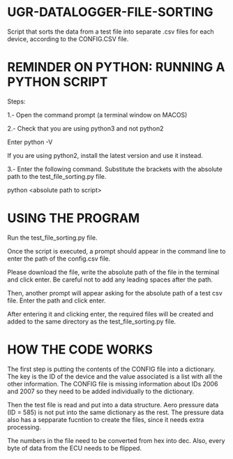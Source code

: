 # UGR-DATALOGGER-FILE-SORTING
Script that sorts the data from a test file into separate .csv files for each device, according to the CONFIG.CSV file.


# REMINDER ON PYTHON: RUNNING A PYTHON SCRIPT

Steps:

1.- Open the command prompt (a terminal window on MACOS)

2.- Check that you are using python3 and not python2

Enter python -V

If you are using python2, install the latest version and use it instead.

3.- Enter the following command. Substitute the brackets with the absolute path to the test_file_sorting.py file.

python \<absolute path to script\>


# USING THE PROGRAM

Run the test_file_sorting.py file.

Once the script is executed, a prompt should appear in the command line to enter the path of the config.csv file.

Please download the file, write the absolute path of the file in the terminal and click enter. Be careful not to add any leading spaces after the path.

Then, another prompt will appear asking for the absolute path of a test csv file. Enter the path and click enter.

After entering it and clicking enter, the required files will be created and added to the same directory as the test_file_sorting.py file.


# HOW THE CODE WORKS

The first step is putting the contents of the CONFIG file into a dictionary. The key is the ID of the device and the value associated is a list with all the other information. The CONFIG file is missing information about IDs 2006 and 2007 so they need to be added individually to the dictionary.

Then the test file is read and put into a data structure. Aero pressure data (ID = 585) is not put into the same dictionary as the rest. The pressure data also has a sepparate fucntion to create the files, since it needs extra processing.

The numbers in the file need to be converted from hex into dec. Also, every byte of data from the ECU needs to be flipped.
